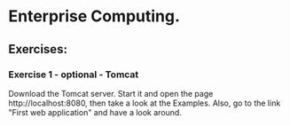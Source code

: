 # Enterprise Computing.

## Exercises:

### Exercise 1 - optional - Tomcat

Download the Tomcat server. Start it and open the page http://localhost:8080, then take a look at the Examples. Also, go to the link "First web application" and have a look around. 